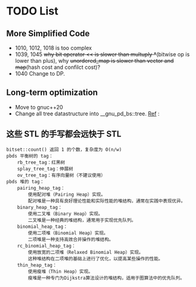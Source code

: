 # TODO List

## More Simplified Code

- 1010, 1012, 1018 is too complex
- 1039, 1045 ~~why bit operator << is slower than multuply *~~(bitwise op is lower than plus), why ~~unordered_map is slower than vector and map~~(hash cost and confilct cost)?
- 1040 Change to DP.

## Long-term optimization

- Move to gnuc++20
- Change all tree datastructure into __gnu_pd_bs::tree.
[Ref](https://www.bilibili.com/video/BV1xWKpe7E65/?vd_source=17ae3da38f146f52a5262d73f91d0fb3) :

## 这些 STL 的手写都会远快于 STL

    bitset::count() 返回 1 的个数，复杂度为 O(n/w)
    pbds 平衡树的 tag：
        rb_tree_tag：红黑树
        splay_tree_tag：伸展树
        ov_tree_tag：有序向量树（不建议使用）
    pbds 堆的 tag：
        pairing_heap_tag：
            使用配对堆（Pairing Heap）实现。
            配对堆是一种具有良好理论性能和实际性能的堆结构，通常在实践中表现优异。
        binary_heap_tag：
            使用二叉堆（Binary Heap）实现。
            二叉堆是一种经典的堆结构，通常用于实现优先队列。
        binomial_heap_tag：
            使用二项堆（Binomial Heap）实现。
            二项堆是一种支持高效合并操作的堆结构。
        rc_binomial_heap_tag：
            使用放宽的二项堆（Relaxed Binomial Heap）实现。
            这种堆结构在二项堆的基础上进行了优化，以提高某些操作的性能。
        thin_heap_tag：
            使用瘦堆（Thin Heap）实现。
            瘦堆是一种专门为Dijkstra算法设计的堆结构，适用于图算法中的优先队列。
